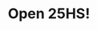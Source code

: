 ---
title: "Open 25HS!"
url: /ciudad-autonoma-de-buenos-aires/open-25hs-avenida-santa-fe/
shop: comodidad
---